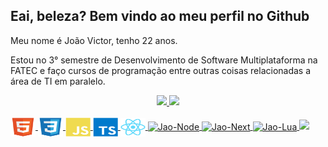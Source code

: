 ## Eai, beleza? Bem vindo ao meu perfil no **Github**

<div>
  <p>Meu nome é João Victor, tenho 22 anos.

Estou no 3° semestre de Desenvolvimento de Software Multiplataforma na FATEC e faço cursos de programação entre outras coisas relacionadas a área de TI em paralelo. <p>
 </div>
 
<div align="center">
  <a href="https://github.com/joaovrcosta">
  <img height="180em" src="https://github-readme-stats.vercel.app/api/top-langs/?username=joaovrcosta&layout=compact&langs_count=7&theme=aura"/>
  <img height="180em" src="https://github-readme-stats.vercel.app/api?username=joaovrcosta&show_icons=true&theme=aura&include_all_commits=true&count_private=true"/>
</div>

  <div style="display: inline_block"><br>
  <img align="center" alt="Rafa-HTML" height="30" width="40" src="https://raw.githubusercontent.com/devicons/devicon/master/icons/html5/html5-original.svg">
  <img align="center" alt="Rafa-CSS" height="30" width="40" src="https://raw.githubusercontent.com/devicons/devicon/master/icons/css3/css3-original.svg">
  <img align="center" alt="Rafa-Js" height="30" width="40" src="https://raw.githubusercontent.com/devicons/devicon/master/icons/javascript/javascript-plain.svg">
  <img align="center" alt="Rafa-Ts" height="30" width="40" src="https://raw.githubusercontent.com/devicons/devicon/master/icons/typescript/typescript-plain.svg">
  <img align="center" alt="Rafa-React" height="30" width="40" src="https://raw.githubusercontent.com/devicons/devicon/master/icons/react/react-original.svg">
  <img align="center" left="30" align="center" alt="Jao-Node" height="30" width="40" src="https://cdn.jsdelivr.net/gh/devicons/devicon/icons/nodejs/nodejs-original.svg" />
  <img align="center" left="30" alt="Jao-Next" height="30" width="40" src="https://cdn.jsdelivr.net/gh/devicons/devicon/icons/nextjs/nextjs-original.svg" />
  <img align="center" left="30" alt="Jao-Lua" height="30" width="40" src="https://cdn.jsdelivr.net/gh/devicons/devicon/icons/lua/lua-original-wordmark.svg" />
  <img src="https://cdn.jsdelivr.net/gh/devicons/devicon/icons/java/java-original.svg" />
</div>
